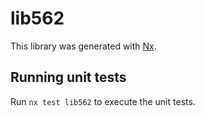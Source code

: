 # lib562

This library was generated with [Nx](https://nx.dev).

## Running unit tests

Run `nx test lib562` to execute the unit tests.

